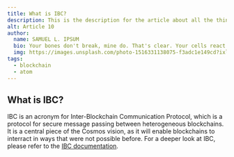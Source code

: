 ```yaml
---
title: What is IBC?
description: This is the description for the article about all the things we know
alt: Article 10
author: 
  name: SAMUEL L. IPSUM
  bio: Your bones don't break, mine do. That's clear. Your cells react to bacteria and viruses differently than mine. You don't get sick, I do. That's also clear. But for some reason, you and I react the exact same way to water. We swallow it too fast, we choke. We get some in our lungs, we drown. However unreal it may seem, we are connected, you and I. We're on the same curve, just on opposite ends.
  img: https://images.unsplash.com/photo-1516331138075-f3adc1e149cd?ixlib=rb-1.2.1&ixid=MXwxMjA3fDB8MHxwaG90by1wYWdlfHx8fGVufDB8fHw%3D&auto=format&fit=crop&w=800&q=60
tags: 
  - blockchain
  - atom
---
```

## What is IBC?

IBC is an acronym for Inter-Blockchain Communication Protocol, which is a protocol for secure message passing between heterogeneous blockchains. It is a central piece of the Cosmos vision, as it will enable blockchains to interract in ways that were not possible before. For a deeper look at IBC, please refer to the [IBC documentation](https://github.com/cosmos/ics/tree/master/ibc).